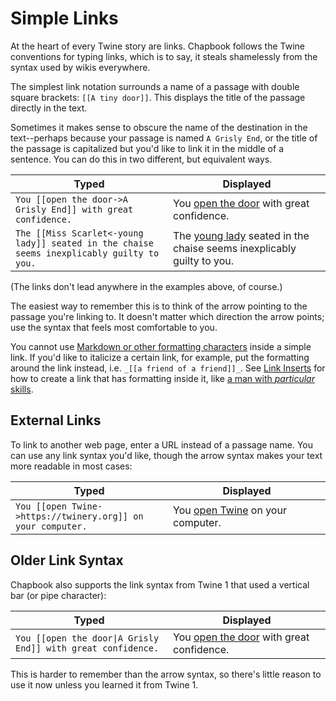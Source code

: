 # Simple Links
At the heart of every Twine story are links. Chapbook follows the Twine conventions for typing links, which is to say, it steals shamelessly from the syntax used by wikis everywhere.

The simplest link notation surrounds a name of a passage with double square brackets: `[[A tiny door]]`. This displays the title of the passage directly in the text.

Sometimes it makes sense to obscure the name of the destination in the text--perhaps because your passage is named `A Grisly End`, or the title of the passage is capitalized but you'd like to link it in the middle of a sentence. You can do this in two different, but equivalent ways.

Typed | Displayed
------|----------
`You [[open the door->A Grisly End]] with great confidence.` | You <a href="javascript:void(0)">open the door</a> with great confidence.
`The [[Miss Scarlet<-young lady]] seated in the chaise seems inexplicably guilty to you.` | The <a href="javascript:void(0)">young lady</a> seated in the chaise seems inexplicably guilty to you.

(The links don't lead anywhere in the examples above, of course.)

The easiest way to remember this is to think of the arrow pointing to the passage you're linking to. It doesn't matter which direction the arrow points; use the syntax that feels most comfortable to you.

You cannot use [Markdown or other formatting characters][formatting] inside a simple link. If you'd like to italicize a certain link, for example, put the formatting around the link instead, i.e. `_[[a friend of a friend]]_`. See [Link Inserts](../modifiers-and-inserts/link-inserts.md) for how to create a link that has formatting inside it, like <a href="javascript:void(0)">a man with <em>particular</em> skills</a>.

## External Links
To link to another web page, enter a URL instead of a passage name. You can use any link syntax you'd like, though the arrow syntax makes your text more readable in most cases:

Typed                                                       | Displayed
------------------------------------------------------------|----------
`You [[open Twine->https://twinery.org]] on your computer.` | You <a href="https://twinery.org">open Twine</a> on your computer.

## Older Link Syntax
Chapbook also supports the link syntax from Twine 1 that used a vertical bar (or pipe character):

<table>
<thead>
<tr>
<th>Typed</th>
<th>Displayed</th>
</tr>
</thead>
<tbody>
<tr>
<td>
<code>You [[open the door|A Grisly End]] with great confidence.</code>
<td>
You <a href="javascript:void(0)">open the door</a> with great confidence.
</td>
</tr>
<tbody>
</table>

This is harder to remember than the arrow syntax, so there's little reason to use it now unless you learned it from Twine 1.

<style>
tr, td {
	width: 50%;
}
</style>

[formatting]: text-formatting.md